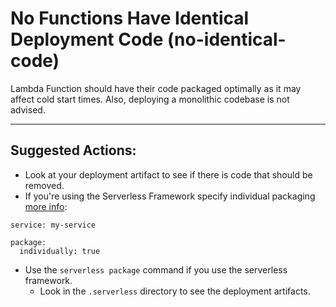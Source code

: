# No Functions Have Identical Deployment Code (no-identical-code)

Lambda Function should have their code packaged optimally as it may affect cold start times.
Also, deploying a monolithic codebase is not advised.

---

## Suggested Actions:

- Look at your deployment artifact to see if there is code that should be removed.
- If you're using the Serverless Framework specify individual packaging [more info](https://www.serverless.com/framework/docs/providers/aws/guide/packaging/):

```
service: my-service

package:
  individually: true

```

- Use the `serverless package` command if you use the serverless framework.
  - Look in the `.serverless` directory to see the deployment artifacts.
